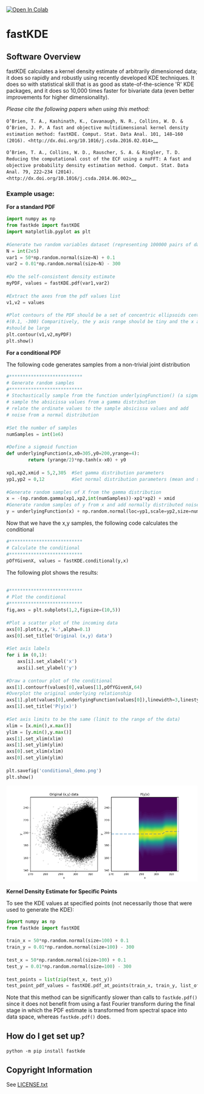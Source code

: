 <a target="_blank" href="https://colab.research.google.com/github/LBL-EESA/fastkde/blob/main/testing/readme_test.ipynb">
  <img src="https://colab.research.google.com/assets/colab-badge.svg" alt="Open In Colab"/>
</a>

# fastKDE

## Software Overview

fastKDE calculates a kernel density estimate of arbitrarily dimensioned
data; it does so rapidly and robustly using recently developed KDE
techniques. It does so with statistical skill that is as good as
state-of-the-science 'R' KDE packages, and it does so 10,000 times
faster for bivariate data (even better improvements for higher
dimensionality).

*Please cite the following papers when using this method:*

  `O’Brien, T. A., Kashinath, K., Cavanaugh, N. R., Collins, W. D. & O’Brien, J. P. A fast and objective multidimensional kernel density estimation method: fastKDE. Comput. Stat. Data Anal. 101, 148–160 (2016). <http://dx.doi.org/10.1016/j.csda.2016.02.014>`__

  `O’Brien, T. A., Collins, W. D., Rauscher, S. A. & Ringler, T. D. Reducing the computational cost of the ECF using a nuFFT: A fast and objective probability density estimation method. Comput. Stat. Data Anal. 79, 222–234 (2014). <http://dx.doi.org/10.1016/j.csda.2014.06.002>`__

### Example usage:

**For a standard PDF**

```python
import numpy as np
from fastkde import fastKDE
import matplotlib.pyplot as plt

#Generate two random variables dataset (representing 100000 pairs of datapoints)
N = int(2e5)
var1 = 50*np.random.normal(size=N) + 0.1
var2 = 0.01*np.random.normal(size=N) - 300

#Do the self-consistent density estimate
myPDF, values = fastKDE.pdf(var1,var2)

#Extract the axes from the pdf values list
v1,v2 = values

#Plot contours of the PDF should be a set of concentric ellipsoids centered on
#(0.1, -300) Comparitively, the y axis range should be tiny and the x axis range
#should be large
plt.contour(v1,v2,myPDF)
plt.show()
```


**For a conditional PDF**

The following code generates samples from a non-trivial joint
distribution

```python
#***************************
# Generate random samples
#***************************
# Stochastically sample from the function underlyingFunction() (a sigmoid):
# sample the absicissa values from a gamma distribution
# relate the ordinate values to the sample absicissa values and add
# noise from a normal distribution

#Set the number of samples
numSamples = int(1e6)

#Define a sigmoid function
def underlyingFunction(x,x0=305,y0=200,yrange=4):
        return (yrange/2)*np.tanh(x-x0) + y0

xp1,xp2,xmid = 5,2,305  #Set gamma distribution parameters
yp1,yp2 = 0,12          #Set normal distribution parameters (mean and std)

#Generate random samples of X from the gamma distribution
x = -(np.random.gamma(xp1,xp2,int(numSamples))-xp1*xp2) + xmid
#Generate random samples of y from x and add normally distributed noise
y = underlyingFunction(x) + np.random.normal(loc=yp1,scale=yp2,size=numSamples)
```

Now that we have the x,y samples, the following code calculates the
conditional

```python
#***************************
# Calculate the conditional
#***************************
pOfYGivenX, values = fastKDE.conditional(y,x)
```

The following plot shows the results:

```python

#***************************
# Plot the conditional
#***************************
fig,axs = plt.subplots(1,2,figsize=(10,5))

#Plot a scatter plot of the incoming data
axs[0].plot(x,y,'k.',alpha=0.1)
axs[0].set_title('Original (x,y) data')

#Set axis labels
for i in (0,1):
    axs[i].set_xlabel('x')
    axs[i].set_ylabel('y')

#Draw a contour plot of the conditional
axs[1].contourf(values[0],values[1],pOfYGivenX,64)
#Overplot the original underlying relationship
axs[1].plot(values[0],underlyingFunction(values[0]),linewidth=3,linestyle='--',alpha=0.5)
axs[1].set_title('P(y|x)')

#Set axis limits to be the same (limit to the range of the data)
xlim = [x.min(),x.max()]
ylim = [y.min(),y.max()]
axs[1].set_xlim(xlim)
axs[1].set_ylim(ylim)
axs[0].set_xlim(xlim)
axs[0].set_ylim(ylim)

plt.savefig('conditional_demo.png')
plt.show()
```

![Image of conditional distribution demonstration](conditional_demo.png)

**Kernel Density Estimate for Specific Points**

To see the KDE values at specified points (not necessarily those that were used to generate the KDE):

```python
import numpy as np
from fastkde import fastKDE

train_x = 50*np.random.normal(size=100) + 0.1
train_y = 0.01*np.random.normal(size=100) - 300

test_x = 50*np.random.normal(size=100) + 0.1
test_y = 0.01*np.random.normal(size=100) - 300

test_points = list(zip(test_x, test_y))
test_point_pdf_values = fastKDE.pdf_at_points(train_x, train_y, list_of_points = test_points)
```

Note that this method can be significantly slower than calls to `fastkde.pdf()` since it does not benefit from using a fast Fourier transform during the final stage in which the PDF estimate is transformed from spectral space into data space, whereas `fastkde.pdf()` does.

How do I get set up?
--------------------

`python -m pip install fastkde`

Copyright Information
---------------------

See [LICENSE.txt](LICENSE.txt)